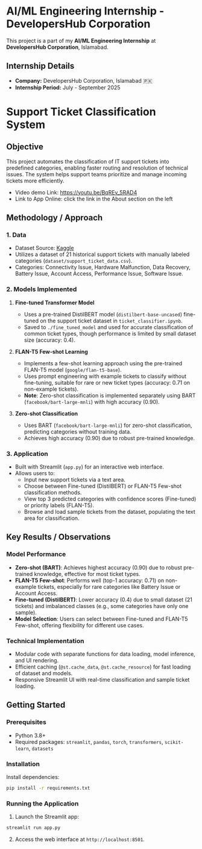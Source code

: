 # AI/ML Engineering Internship - DevelopersHub Corporation

This project is a part of my **AI/ML Engineering Internship** at **DevelopersHub Corporation**, Islamabad.

## Internship Details

- **Company:** DevelopersHub Corporation, Islamabad 🇵🇰
- **Internship Period:** July - September 2025

# Support Ticket Classification System

## Objective
This project automates the classification of IT support tickets into predefined categories, enabling faster routing and resolution of technical issues. The system helps support teams prioritize and manage incoming tickets more efficiently.

- Video demo Link: https://youtu.be/BqREv_5RAD4
- Link to App Online: click the link in the About section on the left

## Methodology / Approach

### 1. Data
- Dataset Source: [Kaggle](https://www.kaggle.com/datasets/giridharkrishnagiri/support-tickets-data)
- Utilizes a dataset of 21 historical support tickets with manually labeled categories (`dataset/support_ticket_data.csv`).
- Categories: Connectivity Issue, Hardware Malfunction, Data Recovery, Battery Issue, Account Access, Performance Issue, Software Issue.

### 2. Models Implemented
1. **Fine-tuned Transformer Model**
   - Uses a pre-trained DistilBERT model (`distilbert-base-uncased`) fine-tuned on the support ticket dataset in `ticket_classifier.ipynb`.
   - Saved to `./fine_tuned_model` and used for accurate classification of common ticket types, though performance is limited by small dataset size (accuracy: 0.4).

2. **FLAN-T5 Few-shot Learning**
   - Implements a few-shot learning approach using the pre-trained FLAN-T5 model (`google/flan-t5-base`).
   - Uses prompt engineering with example tickets to classify without fine-tuning, suitable for rare or new ticket types (accuracy: 0.71 on non-example tickets).
   - **Note**: Zero-shot classification is implemented separately using BART (`facebook/bart-large-mnli`) with high accuracy (0.90).

3. **Zero-shot Classification**
   - Uses BART (`facebook/bart-large-mnli`) for zero-shot classification, predicting categories without training data.
   - Achieves high accuracy (0.90) due to robust pre-trained knowledge.

### 3. Application
- Built with Streamlit (`app.py`) for an interactive web interface.
- Allows users to:
  - Input new support tickets via a text area.
  - Choose between Fine-tuned (DistilBERT) or FLAN-T5 Few-shot classification methods.
  - View top 3 predicted categories with confidence scores (Fine-tuned) or priority labels (FLAN-T5).
  - Browse and load sample tickets from the dataset, populating the text area for classification.

## Key Results / Observations

### Model Performance
- **Zero-shot (BART)**: Achieves highest accuracy (0.90) due to robust pre-trained knowledge, effective for most ticket types.
- **FLAN-T5 Few-shot**: Performs well (top-1 accuracy: 0.71) on non-example tickets, especially for rare categories like Battery Issue or Account Access.
- **Fine-tuned (DistilBERT)**: Lower accuracy (0.4) due to small dataset (21 tickets) and imbalanced classes (e.g., some categories have only one sample).
- **Model Selection**: Users can select between Fine-tuned and FLAN-T5 Few-shot, offering flexibility for different use cases.

### Technical Implementation
- Modular code with separate functions for data loading, model inference, and UI rendering.
- Efficient caching (`@st.cache_data`, `@st.cache_resource`) for fast loading of dataset and models.
- Responsive Streamlit UI with real-time classification and sample ticket loading.

## Getting Started

### Prerequisites
- Python 3.8+
- Required packages: `streamlit`, `pandas`, `torch`, `transformers`, `scikit-learn`, `datasets`

### Installation
Install dependencies:
```bash
pip install -r requirements.txt
```

### Running the Application
1. Launch the Streamlit app:
```bash
streamlit run app.py
```
2. Access the web interface at `http://localhost:8501`.